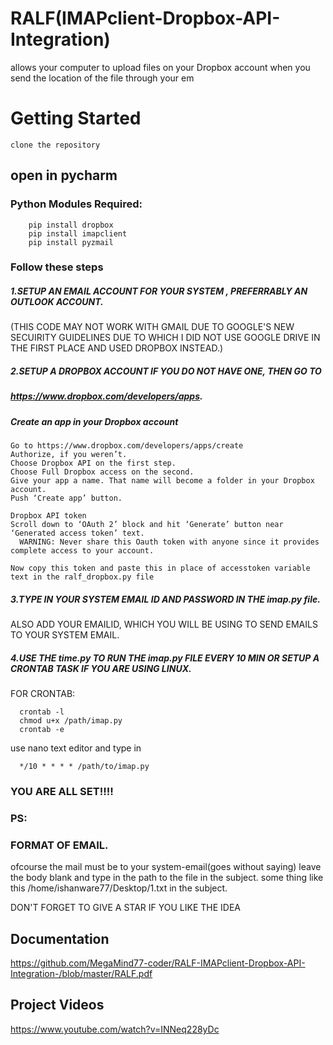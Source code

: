 # RALF(IMAPclient-Dropbox-API-Integration)
allows your computer to upload files on your Dropbox account when you send the location of the file through your em

# Getting Started #

    clone the repository
   ## open in pycharm
    
   ### Python Modules Required: ###


        pip install dropbox 
        pip install imapclient 
        pip install pyzmail
        
   ### Follow these steps ###

 ##### 1.SETUP AN EMAIL ACCOUNT FOR YOUR SYSTEM , PREFERRABLY AN OUTLOOK ACCOUNT. #####

(THIS CODE MAY NOT WORK WITH GMAIL DUE TO GOOGLE'S NEW SECUIRITY GUIDELINES DUE TO WHICH I DID NOT USE GOOGLE DRIVE IN THE FIRST PLACE AND USED DROPBOX INSTEAD.)

 ##### 2.SETUP A DROPBOX ACCOUNT IF YOU DO NOT HAVE ONE, THEN GO TO  
 ##### https://www.dropbox.com/developers/apps.
 ##### Create an app in your Dropbox account 

    Go to https://www.dropbox.com/developers/apps/create
    Authorize, if you weren’t.
    Choose Dropbox API on the first step.
    Choose Full Dropbox access on the second.
    Give your app a name. That name will become a folder in your Dropbox account.
    Push ‘Create app’ button.

    Dropbox API token
    Scroll down to ‘OAuth 2’ block and hit ‘Generate’ button near ‘Generated access token’ text.
      WARNING: Never share this Oauth token with anyone since it provides complete access to your account.
      
    Now copy this token and paste this in place of accesstoken variable text in the ralf_dropbox.py file 
    
 ##### 3.TYPE IN YOUR SYSTEM EMAIL ID AND PASSWORD IN THE imap.py file.
  ALSO ADD YOUR EMAILID, WHICH YOU WILL BE USING TO SEND EMAILS TO YOUR SYSTEM EMAIL.

 ##### 4.USE THE time.py TO RUN THE imap.py FILE EVERY 10 MIN OR SETUP A CRONTAB TASK IF YOU ARE USING LINUX.
  
  FOR CRONTAB:
  
      crontab -l
      chmod u+x /path/imap.py
      crontab -e
 use nano text editor and type in 
 
      */10 * * * * /path/to/imap.py
      
      
 
 
  ###  YOU ARE ALL SET!!!!
 
 ### PS:
 
 ### FORMAT OF EMAIL.
 
   ofcourse the mail must be to your system-email(goes without saying)
   leave the body blank and type in the path to the file in the subject.
   some thing like this 
       /home/ishanware77/Desktop/1.txt in the subject.
        
        
        
        
  DON'T FORGET TO GIVE A STAR IF YOU LIKE THE IDEA
  
  ## Documentation ##
  https://github.com/MegaMind77-coder/RALF-IMAPclient-Dropbox-API-Integration-/blob/master/RALF.pdf
  
  
  ## Project Videos ##
  https://www.youtube.com/watch?v=INNeq228yDc
